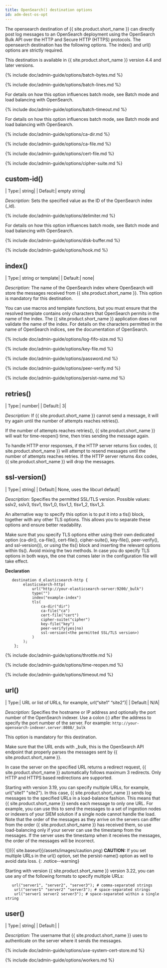 ```yaml
---
title: OpenSearch() destination options 
id: adm-dest-os-opt
---
```



The opensearch destination of {{ site.product.short_name }} can directly post log messages to an OpenSearch deployment using the OpenSearch Bulk API over the HTTP and Secure HTTP (HTTPS) protocols. The opensearch destination has the following options. The index() and url() options are strictly required.

This destination is available in {{ site.product.short_name }} version 4.4 and later versions.

{% include doc/admin-guide/options/batch-bytes.md %}

{% include doc/admin-guide/options/batch-lines.md %}

For details on how this option influences batch mode, see
Batch mode and load balancing with OpenSearch.

{% include doc/admin-guide/options/batch-timeout.md %}

For details on how this option influences batch mode, see
Batch mode and load balancing with OpenSearch.

{% include doc/admin-guide/options/ca-dir.md %}

{% include doc/admin-guide/options/ca-file.md %}

{% include doc/admin-guide/options/cert-file.md %}

{% include doc/admin-guide/options/cipher-suite.md %}

## custom-id()

|  Type:|      string|
|  Default:|   empty string|

*Description:* Sets the specified value as the ID of the OpenSearch index (_id).

{% include doc/admin-guide/options/delimiter.md %}

For details on how this option influences batch mode, see Batch mode and load balancing with OpenSearch.

{% include doc/admin-guide/options/disk-buffer.md %}

{% include doc/admin-guide/options/hook.md %}

## index()

|  Type:|      string or template|
|  Default:|   none|

*Description:* The name of the OpenSearch index where OpenSearch will store the messages received from {{ site.product.short_name }}. This option is mandatory for this destination.

You can use macros and template functions, but you must ensure that the resolved template contains only characters that OpenSearch permits in the name of the index. The {{ site.product.short_name }} application does not validate the name of the index. For details on the characters permitted in the name of OpenSearch indices, see the documentation of OpenSearch.

{% include doc/admin-guide/options/log-fifo-size.md %}

{% include doc/admin-guide/options/key-file.md %}

{% include doc/admin-guide/options/password.md %}

{% include doc/admin-guide/options/peer-verify.md %}

{% include doc/admin-guide/options/persist-name.md %}

## retries()

|  Type:|      number|
|  Default:|   3|

*Description:* If {{ site.product.short_name }} cannot send a message, it will try again until the number of attempts reaches retries().

If the number of attempts reaches retries(), {{ site.product.short_name }} will wait for time-reopen() time, then tries sending the message again.

To handle HTTP error responses, if the HTTP server returns 5xx codes, {{ site.product.short_name }} will attempt to resend messages until the number of attempts reaches retries. If the HTTP server returns 4xx codes, {{ site.product.short_name }} will drop the messages.

## ssl-version()

|  Type:|      string|
|  Default:|   None, uses the libcurl default|

*Description:* Specifies the permitted SSL/TLS version. Possible values: sslv2, sslv3, tlsv1, tlsv1_0, tlsv1_1, tlsv1_2, tlsv1_3.

An alternative way to specify this option is to put it into a tls() block, together with any other TLS options. This allows you to separate these options and ensure better readability.

Make sure that you specify TLS options either using their own dedicated option (ca-dir(), ca-file(), cert-file(), cipher-suite(), key-file(), peer-verify(), and ssl-version()), or using the tls() block and inserting the relevant options within tls(). Avoid mixing the two methods. In case you do specify TLS options in both ways, the one that comes later in the configuration file will take effect.

**Declaration**

```config
   destination d_elasticsearch-http {
        elasticsearch-http(
            url("http://your-elasticsearch-server:9200/_bulk")
            type("")
            index("example-index")
            tls(
                ca-dir("dir")
                ca-file("ca")
                cert-file("cert")
                cipher-suite("cipher")
                key-file("key")
                peer-verify(yes|no)
                ssl-version(<the permitted SSL/TLS version>)
            )
        );
    };
```

{% include doc/admin-guide/options/throttle.md %}

{% include doc/admin-guide/options/time-reopen.md %}

{% include doc/admin-guide/options/timeout.md %}

## url()

|  Type:|      URL or list of URLs, for example, url(“site1” “site2”)|
|  Default:|   N/A|

*Description:* Specifies the hostname or IP address and optionally the port number of the OpenSearch indexer. Use a colon (:) after the address to specify the port number of the server. For example: `http://your-opensearch-indexer.server:8088/_bulk`

This option is mandatory for this destination.

Make sure that the URL ends with _bulk, this is the OpenSearch API endpoint that properly parses the messages sent by {{ site.product.short_name }}.

In case the server on the specified URL returns a redirect request, {{ site.product.short_name }} automatically follows maximum 3 redirects. Only HTTP and HTTPS based redirections are supported.

Starting with version 3.19, you can specify multiple URLs, for example, url("site1" "site2"). In this case, {{ site.product.short_name }} sends log messages to the specified URLs in a load-balance fashion. This means that {{ site.product.short_name }} sends each message to only one URL. For example, you can use this to send the messages to a set of ingestion nodes or indexers of your SIEM solution if a single node cannot handle the load. Note that the order of the messages as they arrive on the servers can differ from the order {{ site.product.short_name }} has received them, so use load-balancing only if your server can use the timestamp from the messages. If the server uses the timestamp when it receives the messages, the order of the messages will be incorrect.

![]({{ site.baseurl}}/assets/images/caution.png)
**CAUTION:** If you set multiple URLs in the url() option, set the persist-name()
option as well to avoid data loss.
{: .notice--warning}

Starting with version {{ site.product.short_name }} version 3.22, you can use any of the following
formats to specify multiple URLs:

```config
   url("server1", "server2", "server3"); # comma-separated strings
    url("server1" "server2" "server3"); # space-separated strings
    url("server1 server2 server3"); # space-separated within a single string

```

## user()

|  Type:|      string|
|  Default:|   |

*Description:* The username that {{ site.product.short_name }} uses to authenticate on the server where it sends the messages.

{% include doc/admin-guide/options/use-system-cert-store.md %}

{% include doc/admin-guide/options/workers.md %}
